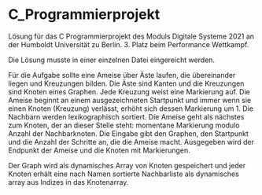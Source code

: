 # C_Programmierprojekt

Lösung für das C Programmierprojekt des Moduls Digitale Systeme 2021 an der Humboldt Universität zu Berlin. 
3. Platz beim Performance Wettkampf.

Die Lösung musste in einer einzelnen Datei eingereicht werden.


Für die Aufgabe sollte eine Ameise über Äste laufen, die übereinander liegen und Kreuzungen bilden. Die Äste sind Kanten und die Kreuzungen sind Knoten eines Graphen.
Jede Kreuzung weist eine Markierung auf. Die Ameise beginnt an einem ausgezeichneten Startpunkt und immer wenn sie einen Knoten (Kreuzung) verlässt, erhöht sich dessen Markierung um 1.
Die Nachbarn werden lexikographisch sortiert. Die Ameise geht als nächstes zum Knoten, der an dieser Stelle steht: momentane Markierung modulo Anzahl der Nachbarknoten.
Die Eingabe gibt den Graphen, den Startpunkt und die Anzahl der Schritte an, die die Ameise macht. Ausgegeben wird der Endpunkt der Ameise und die Knoten mit Markierungen.

Der Graph wird als dynamisches Array von Knoten gespeichert und jeder Knoten erhält eine nach Namen sortierte Nachbarliste als dynamisches array aus Indizes in das Knotenarray.
